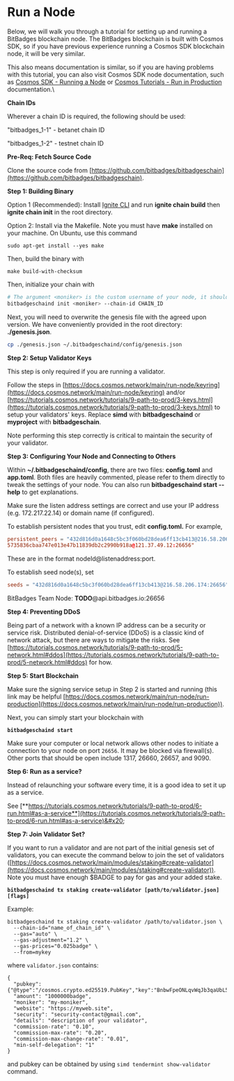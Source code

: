 # Run a Node

Below, we will walk you through a tutorial for setting up and running a BitBadges blockchain node. The BitBadges blockchain is built with Cosmos SDK, so if you have previous experience running a Cosmos SDK blockchain node, it will be very similar.&#x20;

This also means documentation is similar, so if you are having problems with this tutorial, you can also visit Cosmos SDK node documentation, such as [Cosmos SDK - Running a Node](https://docs.cosmos.network/main/run-node/keyring) or [Cosmos Tutorials - Run in Production](https://tutorials.cosmos.network/tutorials/9-path-to-prod/) documentation.\


**Chain IDs**

Wherever a chain ID is required, the following should be used:

"bitbadges\_1-1" - betanet chain ID

"bitbadges\_1-2" - testnet chain ID



**Pre-Req: Fetch Source Code**

Clone the source code from [https://github.com/bitbadges/bitbadgeschain](https://github.com/bitbadges/bitbadgeschain).

**Step 1: Building Binary**

Option 1 (Recommended): Install [Ignite CLI](https://docs.ignite.com/) and run **ignite chain build** then **ignite chain init** in the root directory.

Option 2: Install via the Makefile. Note you must have **make** installed on your machine. On Ubuntu, use this command

```
sudo apt-get install --yes make
```

Then, build the binary with

```
make build-with-checksum
```

Then, initialize your chain with

```bash
# The argument <moniker> is the custom username of your node, it should be human-readable.
bitbadgeschaind init <moniker> --chain-id CHAIN_ID
```

Next, you will need to overwrite the genesis file with the agreed upon version. We have conveniently provided in the root directory: **./genesis.json**.

```bash
cp ./genesis.json ~/.bitbadgeschaind/config/genesis.json
```

**Step 2: Setup Validator Keys**&#x20;

This step is only required if you are running a validator.

Follow the steps in [https://docs.cosmos.network/main/run-node/keyring](https://docs.cosmos.network/main/run-node/keyring) and/or [https://tutorials.cosmos.network/tutorials/9-path-to-prod/3-keys.html](https://tutorials.cosmos.network/tutorials/9-path-to-prod/3-keys.html) to setup your validators' keys. Replace **simd** with **bitbadgeschaind** or **myproject** with **bitbadgeschain**.

Note performing this step correctly is critical to maintain the security of your validator.

**Step 3: Configuring Your Node and Connecting to Others**

Within **\~/.bitbadgeschaind/config**, there are two files: **config.toml** and **app.toml**. Both files are heavily commented, please refer to them directly to tweak the settings of your node. You can also run **bitbadgeschaind start --help** to get explanations.

Make sure the listen address settings are correct and use your IP address (e.g. 172.217.22.14) or domain name (if configured).

To establish persistent nodes that you trust, edit **config.toml.** For example,&#x20;

```toml
persistent_peers = "432d816d0a1648c5bc3f060bd28dea6ff13cb413@216.58.206.174:26656,
5735836cbaa747e013e47b11839db2c2990b918a@121.37.49.12:26656"
```

These are in the format nodeId@listenaddress:port.

To establish seed node(s), set&#x20;

```toml
seeds = "432d816d0a1648c5bc3f060bd28dea6ff13cb413@216.58.206.174:26656"
```

BitBadges Team Node: **TODO**@api.bitbadges.io:26656

**Step 4: Preventing DDoS**

Being part of a network with a known IP address can be a security or service risk. Distributed denial-of-service (DDoS) is a classic kind of network attack, but there are ways to mitigate the risks. See [https://tutorials.cosmos.network/tutorials/9-path-to-prod/5-network.html#ddos](https://tutorials.cosmos.network/tutorials/9-path-to-prod/5-network.html#ddos) for how.

**Step 5: Start Blockchain**

Make sure the signing service setup in Step 2 is started and running (this link may be helpful [https://docs.cosmos.network/main/run-node/run-production](https://docs.cosmos.network/main/run-node/run-production)).

Next, you can simply start your blockchain with

<pre><code><strong>bitbadgeschaind start
</strong></code></pre>

Make sure your computer or local network allows other nodes to initiate a connection to your node on port `26656`. It may be blocked via firewall(s). Other ports that should be open include 1317, 26660, 26657, and 9090.

**Step 6: Run as a service?**

Instead of relaunching your software every time, it is a good idea to set it up as a service.

See [**https://tutorials.cosmos.network/tutorials/9-path-to-prod/6-run.html#as-a-service**](https://tutorials.cosmos.network/tutorials/9-path-to-prod/6-run.html#as-a-service)&#x20;

**Step 7: Join Validator Set?**

If you want to run a validator and are not part of the initial genesis set of validators, you can execute the command below to join the set of validators ([https://docs.cosmos.network/main/modules/staking#create-validator](https://docs.cosmos.network/main/modules/staking#create-validator)). Note you must have enough $BADGE to pay for gas and your added stake.

<pre><code><strong>bitbadgeschaind tx staking create-validator [path/to/validator.json] [flags]
</strong></code></pre>

Example:

```
bitbadgeschaind tx staking create-validator /path/to/validator.json \
  --chain-id="name_of_chain_id" \
  --gas="auto" \
  --gas-adjustment="1.2" \
  --gas-prices="0.025badge" \
  --from=mykey
```

where `validator.json` contains:

```
{
  "pubkey": {"@type":"/cosmos.crypto.ed25519.PubKey","key":"BnbwFpeONLqvWqJb3qaUbL5aoIcW3fSuAp9nT3z5f20="},
  "amount": "1000000badge",
  "moniker": "my-moniker",
  "website": "https://myweb.site",
  "security": "security-contact@gmail.com",
  "details": "description of your validator",
  "commission-rate": "0.10",
  "commission-max-rate": "0.20",
  "commission-max-change-rate": "0.01",
  "min-self-delegation": "1"
}
```

and pubkey can be obtained by using `simd tendermint show-validator` command.
